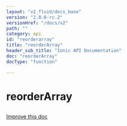 ```yaml
---
layout: "v2_fluid/docs_base"
version: "2.0.0-rc.2"
versionHref: "/docs/v2"
path: ""
category: api
id: "reorderarray"
title: "reorderArray"
header_sub_title: "Ionic API Documentation"
doc: "reorderArray"
docType: "function"

---
```










<h1 class="api-title">
<a class="anchor" name="reorder-array" href="#reorder-array"></a>

reorderArray





</h1>

<a class="improve-v2-docs" href="http://github.com/driftyco/ionic/edit/master/src/util/util.ts#L145">
Improve this doc
</a>










<!-- @usage tag -->


<!-- @property tags -->



<!-- instance methods on the class -->




<!-- related link --><!-- end content block -->


<!-- end body block -->

